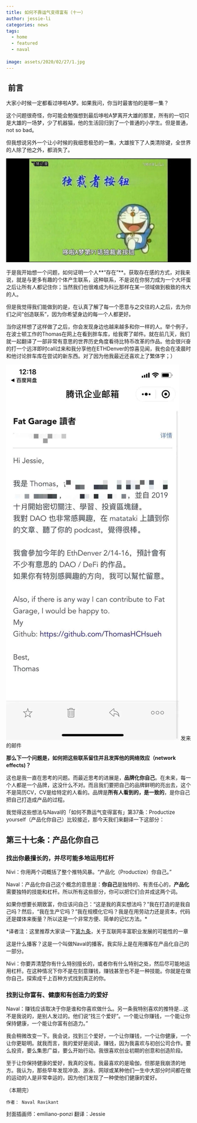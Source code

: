 ```yaml
---
title: 如何不靠运气变得富有（十一）
author: jessie-li
categories: news
tags:
  - home
  - featured
  - naval
 
image: assets/2020/02/27/1.jpg
---
```

##  前言
大家小时候一定都看过哆啦A梦。如果我问，你当时最害怕的是哪一集？

这个问题很奇怪，你可能会勉强想到最后哆啦A梦离开大雄的那里，所有的一切只是大雄的一场梦，少了机器猫，他的生活回归到了一个普通的小学生。但是普通，not so bad。

但我想说另外一个让小时候的我细思极恐的一集，大雄按下了人类清除键，全世界的人除了他之外，都消失了。

![图片](/assets/2020/02/27/2.png) 

于是我开始想一个问题，如何证明一个人**“存在”**。获取存在感的方式，对我来说，就是与更多有趣的个体产生联系，这种联系，不是说在你努力成为一个大坏蛋之后让所有人都记住你；当然我们也很难成为科比那样在某一领域做到极致的伟大的人。

但是我觉得我们能做到的是，在认真了解了每一个愿意与之交往的人之后，去为你们之间“创造联系”，因为你希望身边的每一个人都更好。

当你这样想了这样做了之后，你会发现身边也越来越多和你一样的人。举个例子，在波士顿工作的Thomas在网上在看到胖车库，给我寄了邮件。就在前几天，我们就一起翻译了一部非常有意思的世界历史角度看待比特币改革的作品。他会很兴奋的打一个远洋即时call过来和我分享他在ETHDenver的惊喜见闻，我也会在凌晨时和他讨论胖车库在尝试的新东西。对了因为他我最近还喜欢上了繁体字；）

![图片](/assets/2020/02/27/3.png) 
发来的邮件

**那么下一个问题是，如何把这些联系留住并且发挥他的网络效应（network effects)？**

这也是我一直在思考的问题。而最近思考的进展是，**品牌化你自己**。在未来，每一个人都是一个品牌，这没什么不对。而且我们要把自己的品牌鲜明的亮出去，这个不是简历CV，CV是给特定的人看的。品牌是**所有人看到的，是一致的**，是你自己把自己打造成产品的过程。

我觉得这些想法与Naval的「如何不靠运气变得富有」第37条：Productize yourself（产品化你自己）比较接近，那今天我们来翻译一下这部分：

## 第三十七条：产品化你自己
### 找出你最擅长的，并尽可能多地运用杠杆
Nivi：你用两个词概括了整个推特风暴。“产品化（Productize）你自己。”

Naval：产品化你自己这个概念的意思是：**你自己**是独特的、有责任心的，**产品化**需要独特的技能和杠杆。所以所有这些部分，你可以把它们合并成这两个词。

如果你想要长期致富，你应该问自己：“这是我的真实想法吗？”我在打造的是我自己吗？然后，“我在生产它吗？”我在规模化它吗？我是在用劳动力还是资本，代码还是媒体来衡量？所以这是一个非常方便、简单的记忆方法。*

*译者注：这里推荐大家读一下[第九条](http://mp.weixin.qq.com/s?__biz=MzU5NjQxNzQ3Mw==&mid=2247483993&idx=1&sn=0bace8e7e5ef463e00cad1f670cf8952&chksm=fe624cf7c915c5e1c31f13549b336a2156ddabd2fbda9993ac87ac750f15d0a86e114027237f&scene=21#wechat_redirect)，关于互联网丰富职业发展的可能性的一章

这是什么播客？这是一个叫做Naval的播客。我实际上是在用播客在产品化自己的一部分。

Nivi：你要弄清楚你有什么特别擅长的，或者你有什么特别之处，然后尽可能地运用杠杆。在这种情况下你不是在刻意赚钱，赚钱甚至也不是一种技能。你就是在做你自己，探索成千上百种方式找到真正的你。

### 找到让你富有、健康和有创造力的爱好
Naval：赚钱应该取决于你是谁和你喜欢做什么。另一条我特别喜欢的推特是...这不是我说的，是别人发过的。他们说“找三个爱好”。一个能让你赚钱，一个能让你保持健康，一个能让你富有创造力。”

我会稍微改变一下。我会说，找到三个爱好，一个让你赚钱，一个让你健康，一个让你更聪明。就我而言，我的爱好是阅读，赚钱，因为我喜欢与初创公司合作。要么投资，要么集思广益，要么开始行动。我很喜欢创业初期的创意和创造阶段。

至于让你保持健康的爱好，我真的没有。我最喜欢的是瑜伽，但那是我崩溃的地方。我认为，那些早年发现冲浪、游泳、网球或某种他们一生中大部分时间都在做的运动的人是非常幸运的，因为他们发现了一种使他们健康的爱好。

（本期完）

	作者：	Naval Ravikant
  封面插画师：emiliano-ponzi
  翻译：Jessie









